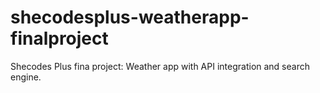 # shecodesplus-weatherapp-finalproject
Shecodes Plus fina project: Weather app with API integration and search engine.
